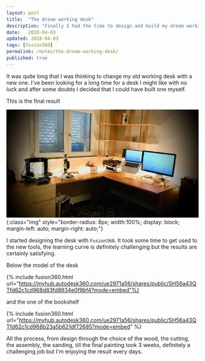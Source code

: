 ```yaml
---
layout: post
title:  "The dream working desk"
description: "Finally I had the time to design and build my dream working desk."
date:   2018-04-03
updated: 2018-04-03
tags: [fusion360]
permalink: /notes/the-dream-working-desk/
published: true
---
```

It was quite long that I was thinking to change my old working desk with a new one.
I've been looking for a long time for a desk I might like with no luck and after some doubts I decided that I could have built one myself.

This is the final result

![image](01.png){:class="img" style="border-radius: 8px; width:100%; display: block; margin-left: auto; margin-right: auto;"}

I started designing the desk with `Fusion360`. It took some time to get used to the new tools, the learning curve is definitely challenging but the results are certainly satisfying.

Below the model of the desk

{% include fusion360.html url="https://myhub.autodesk360.com/ue2971a56/shares/public/SH56a43QTfd62c1cd968d83fd8934e0f9bf4?mode=embed"%}

and the one of the bookshelf

{% include fusion360.html url="https://myhub.autodesk360.com/ue2971a56/shares/public/SH56a43QTfd62c1cd968b23a5b621df72685?mode=embed" %}


All the process, from design through the choice of the wood, the cutting, the assembly, the sanding, till the final painting took 3 weeks, definitely a challenging job but I'm enjoying the result every days.



